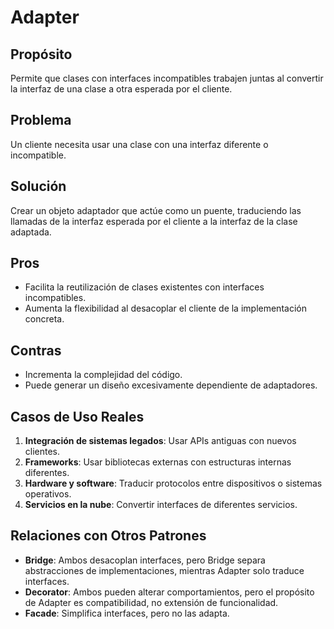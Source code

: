 # **Adapter**

## **Propósito**

Permite que clases con interfaces incompatibles trabajen juntas al convertir la interfaz de una clase a otra esperada por el cliente.

## **Problema**

Un cliente necesita usar una clase con una interfaz diferente o incompatible.

## **Solución**

Crear un objeto adaptador que actúe como un puente, traduciendo las llamadas de la interfaz esperada por el cliente a la interfaz de la clase adaptada.

## **Pros**

- Facilita la reutilización de clases existentes con interfaces incompatibles.
- Aumenta la flexibilidad al desacoplar el cliente de la implementación concreta.

## **Contras**

- Incrementa la complejidad del código.
- Puede generar un diseño excesivamente dependiente de adaptadores.

## **Casos de Uso Reales**

1. **Integración de sistemas legados**: Usar APIs antiguas con nuevos clientes.
2. **Frameworks**: Usar bibliotecas externas con estructuras internas diferentes.
3. **Hardware y software**: Traducir protocolos entre dispositivos o sistemas operativos.
4. **Servicios en la nube**: Convertir interfaces de diferentes servicios.

## **Relaciones con Otros Patrones**

- **Bridge**: Ambos desacoplan interfaces, pero Bridge separa abstracciones de implementaciones, mientras Adapter solo traduce interfaces.
- **Decorator**: Ambos pueden alterar comportamientos, pero el propósito de Adapter es compatibilidad, no extensión de funcionalidad.
- **Facade**: Simplifica interfaces, pero no las adapta.
